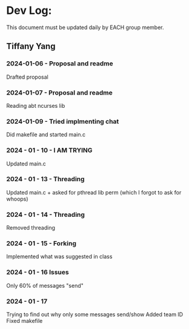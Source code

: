 # Dev Log:

This document must be updated daily by EACH group member.

## Tiffany Yang

### 2024-01-06 - Proposal and readme
Drafted proposal

### 2024-01-07 - Proposal and readme
Reading abt ncurses lib

### 2024-01-09 - Tried implmenting chat
Did makefile and started main.c

### 2024 - 01 - 10 - I AM TRYING
Updated main.c

### 2024 - 01 - 13 - Threading
Updated main.c + asked for pthread lib perm (which I forgot to ask for whoops)

### 2024 - 01 - 14 - Threading
Removed threading

### 2024 - 01 - 15 - Forking
Implemented what was suggested in class

### 2024 - 01 - 16 Issues
Only 60% of messages "send"

### 2024 - 01 - 17 
Trying to find out why only some messages send/show
Added team ID
Fixed makefile